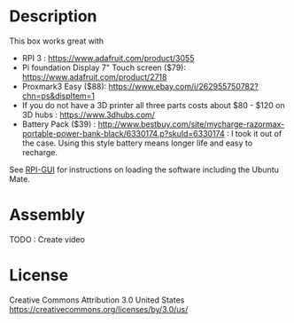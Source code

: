 # Description

This box works great with  
* RPI 3 : https://www.adafruit.com/product/3055
* Pi foundation Display 7" Touch screen ($79): https://www.adafruit.com/product/2718
* Proxmark3 Easy ($88): https://www.ebay.com/i/262955750782?chn=ps&dispItem=1
* If you do not have a 3D printer all three parts costs about $80 - $120 on 3D hubs : https://www.3dhubs.com/ 
* Battery Pack ($39) : http://www.bestbuy.com/site/mycharge-razormax-portable-power-bank-black/6330174.p?skuId=6330174 :  I took it out of the case.  Using this style battery means longer life and easy to recharge.

See [RPI-GUI](https://github.com/osok/BRAT/tree/master/BRAT-GUI) for instructions on loading the software including the Ubuntu Mate.

# Assembly

TODO : Create video 


# License

Creative Commons Attribution 3.0 United States
https://creativecommons.org/licenses/by/3.0/us/